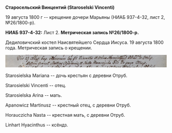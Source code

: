 **Старосельский Винцентий (Staroselski Vincenti)**

19 августа 1800 г -- крещение дочери Марьяны (НИАБ 937-4-32, лист 2,
№26/1800-р).

**НИАБ 937-4-32:** Лист 2. **Метрическая запись №26/1800-р.**

Дедиловичский костел Наисвятейшего Сердца Иисуса. 19 августа 1800 года.
Метрическая запись о крещении.

![](./media/4c5e59216e2f0a58e624b8588235fbbf6c64dd3f.png)

Starosielska Mariana -- дочь крестьян с деревни Отруб.

Starosielski Vincenti -- отец.

Starosielska Arina -- мать.

Apanowicz Martinusz -- крестный отец, с деревни Отруб.

Horauczicha Nasta -- крестная мать, с деревни Отруб.

Linhart Hyacinthus -- ксёндз.
